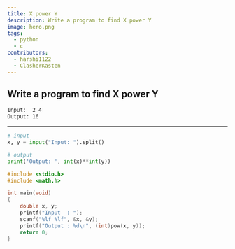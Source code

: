 ```yaml
---
title: X power Y
description: Write a program to find X power Y
image: hero.png
tags:
  - python
  - c
contributors:
  - harshi1122
  - ClasherKasten
---
```


## Write a program to find X power Y

```txt
Input:  2 4
Output: 16
```

---

<CodeBlock>

```python
# input
x, y = input("Input: ").split()

# output
print('Output: ', int(x)**int(y))
```

```c
#include <stdio.h>
#include <math.h>

int main(void)
{
    double x, y;
    printf("Input  : ");
    scanf("%lf %lf", &x, &y);
    printf("Output : %d\n", (int)pow(x, y));
    return 0;
}
```

</CodeBlock>
